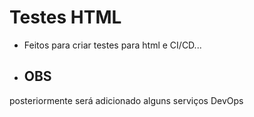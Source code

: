 # Testes HTML

- Feitos para criar testes para html e CI/CD...


- ## OBS

posteriormente será adicionado alguns serviços DevOps
